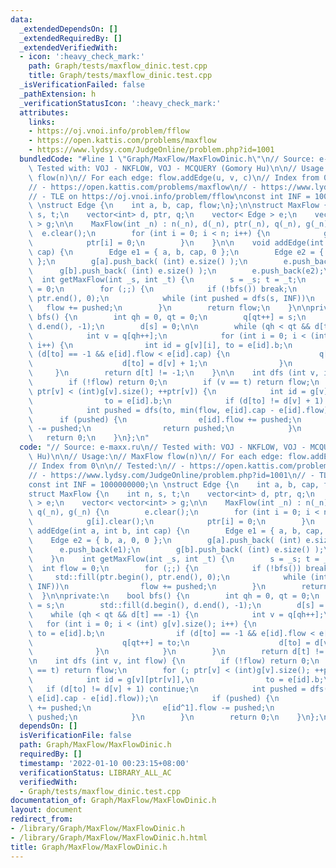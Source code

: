 ```yaml
---
data:
  _extendedDependsOn: []
  _extendedRequiredBy: []
  _extendedVerifiedWith:
  - icon: ':heavy_check_mark:'
    path: Graph/tests/maxflow_dinic.test.cpp
    title: Graph/tests/maxflow_dinic.test.cpp
  _isVerificationFailed: false
  _pathExtension: h
  _verificationStatusIcon: ':heavy_check_mark:'
  attributes:
    links:
    - https://oj.vnoi.info/problem/fflow
    - https://open.kattis.com/problems/maxflow
    - https://www.lydsy.com/JudgeOnline/problem.php?id=1001
  bundledCode: "#line 1 \"Graph/MaxFlow/MaxFlowDinic.h\"\n// Source: e-maxx.ru\n//\
    \ Tested with: VOJ - NKFLOW, VOJ - MCQUERY (Gomory Hu)\n\n// Usage:\n// MaxFlow\
    \ flow(n)\n// For each edge: flow.addEdge(u, v, c)\n// Index from 0\n\n// Tested:\n\
    // - https://open.kattis.com/problems/maxflow\n// - https://www.lydsy.com/JudgeOnline/problem.php?id=1001\n\
    // - TLE on https://oj.vnoi.info/problem/fflow\nconst int INF = 1000000000;\n\
    \ \nstruct Edge {\n    int a, b, cap, flow;\n};\n\nstruct MaxFlow {\n    int n,\
    \ s, t;\n    vector<int> d, ptr, q;\n    vector< Edge > e;\n    vector< vector<int>\
    \ > g;\n\n    MaxFlow(int _n) : n(_n), d(_n), ptr(_n), q(_n), g(_n) {\n      \
    \  e.clear();\n        for (int i = 0; i < n; i++) {\n            g[i].clear();\n\
    \            ptr[i] = 0;\n        }\n    }\n\n    void addEdge(int a, int b, int\
    \ cap) {\n        Edge e1 = { a, b, cap, 0 };\n        Edge e2 = { b, a, 0, 0\
    \ };\n        g[a].push_back( (int) e.size() );\n        e.push_back(e1);\n  \
    \      g[b].push_back( (int) e.size() );\n        e.push_back(e2);\n    }\n  \
    \  int getMaxFlow(int _s, int _t) {\n        s = _s; t = _t;\n        int flow\
    \ = 0;\n        for (;;) {\n            if (!bfs()) break;\n            std::fill(ptr.begin(),\
    \ ptr.end(), 0);\n            while (int pushed = dfs(s, INF))\n             \
    \   flow += pushed;\n        }\n        return flow;\n    }\n\nprivate:\n    bool\
    \ bfs() {\n        int qh = 0, qt = 0;\n        q[qt++] = s;\n        std::fill(d.begin(),\
    \ d.end(), -1);\n        d[s] = 0;\n\n        while (qh < qt && d[t] == -1) {\n\
    \            int v = q[qh++];\n            for (int i = 0; i < (int) g[v].size();\
    \ i++) {\n                int id = g[v][i], to = e[id].b;\n                if\
    \ (d[to] == -1 && e[id].flow < e[id].cap) {\n                    q[qt++] = to;\n\
    \                    d[to] = d[v] + 1;\n                }\n            }\n   \
    \     }\n        return d[t] != -1;\n    }\n\n    int dfs (int v, int flow) {\n\
    \        if (!flow) return 0;\n        if (v == t) return flow;\n        for (;\
    \ ptr[v] < (int)g[v].size(); ++ptr[v]) {\n            int id = g[v][ptr[v]],\n\
    \                to = e[id].b;\n            if (d[to] != d[v] + 1) continue;\n\
    \            int pushed = dfs(to, min(flow, e[id].cap - e[id].flow));\n      \
    \      if (pushed) {\n                e[id].flow += pushed;\n                e[id^1].flow\
    \ -= pushed;\n                return pushed;\n            }\n        }\n     \
    \   return 0;\n    }\n};\n"
  code: "// Source: e-maxx.ru\n// Tested with: VOJ - NKFLOW, VOJ - MCQUERY (Gomory\
    \ Hu)\n\n// Usage:\n// MaxFlow flow(n)\n// For each edge: flow.addEdge(u, v, c)\n\
    // Index from 0\n\n// Tested:\n// - https://open.kattis.com/problems/maxflow\n\
    // - https://www.lydsy.com/JudgeOnline/problem.php?id=1001\n// - TLE on https://oj.vnoi.info/problem/fflow\n\
    const int INF = 1000000000;\n \nstruct Edge {\n    int a, b, cap, flow;\n};\n\n\
    struct MaxFlow {\n    int n, s, t;\n    vector<int> d, ptr, q;\n    vector< Edge\
    \ > e;\n    vector< vector<int> > g;\n\n    MaxFlow(int _n) : n(_n), d(_n), ptr(_n),\
    \ q(_n), g(_n) {\n        e.clear();\n        for (int i = 0; i < n; i++) {\n\
    \            g[i].clear();\n            ptr[i] = 0;\n        }\n    }\n\n    void\
    \ addEdge(int a, int b, int cap) {\n        Edge e1 = { a, b, cap, 0 };\n    \
    \    Edge e2 = { b, a, 0, 0 };\n        g[a].push_back( (int) e.size() );\n  \
    \      e.push_back(e1);\n        g[b].push_back( (int) e.size() );\n        e.push_back(e2);\n\
    \    }\n    int getMaxFlow(int _s, int _t) {\n        s = _s; t = _t;\n      \
    \  int flow = 0;\n        for (;;) {\n            if (!bfs()) break;\n       \
    \     std::fill(ptr.begin(), ptr.end(), 0);\n            while (int pushed = dfs(s,\
    \ INF))\n                flow += pushed;\n        }\n        return flow;\n  \
    \  }\n\nprivate:\n    bool bfs() {\n        int qh = 0, qt = 0;\n        q[qt++]\
    \ = s;\n        std::fill(d.begin(), d.end(), -1);\n        d[s] = 0;\n\n    \
    \    while (qh < qt && d[t] == -1) {\n            int v = q[qh++];\n         \
    \   for (int i = 0; i < (int) g[v].size(); i++) {\n                int id = g[v][i],\
    \ to = e[id].b;\n                if (d[to] == -1 && e[id].flow < e[id].cap) {\n\
    \                    q[qt++] = to;\n                    d[to] = d[v] + 1;\n  \
    \              }\n            }\n        }\n        return d[t] != -1;\n    }\n\
    \n    int dfs (int v, int flow) {\n        if (!flow) return 0;\n        if (v\
    \ == t) return flow;\n        for (; ptr[v] < (int)g[v].size(); ++ptr[v]) {\n\
    \            int id = g[v][ptr[v]],\n                to = e[id].b;\n         \
    \   if (d[to] != d[v] + 1) continue;\n            int pushed = dfs(to, min(flow,\
    \ e[id].cap - e[id].flow));\n            if (pushed) {\n                e[id].flow\
    \ += pushed;\n                e[id^1].flow -= pushed;\n                return\
    \ pushed;\n            }\n        }\n        return 0;\n    }\n};\n"
  dependsOn: []
  isVerificationFile: false
  path: Graph/MaxFlow/MaxFlowDinic.h
  requiredBy: []
  timestamp: '2022-01-10 00:23:15+08:00'
  verificationStatus: LIBRARY_ALL_AC
  verifiedWith:
  - Graph/tests/maxflow_dinic.test.cpp
documentation_of: Graph/MaxFlow/MaxFlowDinic.h
layout: document
redirect_from:
- /library/Graph/MaxFlow/MaxFlowDinic.h
- /library/Graph/MaxFlow/MaxFlowDinic.h.html
title: Graph/MaxFlow/MaxFlowDinic.h
---
```

